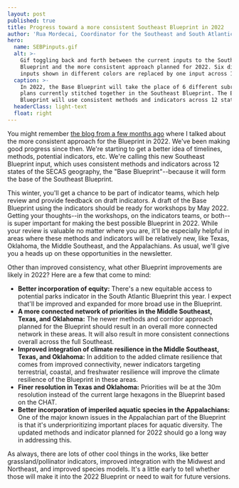 ```yaml
---
layout: post
published: true
title: Progress toward a more consistent Southeast Blueprint in 2022
author: 'Rua Mordecai, Coordinator for the Southeast and South Atlantic Blueprints'
hero:
  name: SEBPinputs.gif
  alt: >-
    Gif toggling back and forth between the current inputs to the Southeast
    Blueprint and the more consistent approach planned for 2022. Six different
    inputs shown in different colors are replaced by one input across 12 states.
  caption: >-
    In 2022, the Base Blueprint will take the place of 6 different subregional
    plans currently stitched together in the Southeast Blueprint. The Base
    Blueprint will use consistent methods and indicators across 12 states.
  headerClass: light-text
  float: right
---
```

You might remember [the blog from a few months ago](http://secassoutheast.org/2021/03/12/New-approach-to-Southeast-Blueprint-in-2022.html) where I talked about the more consistent approach for the Blueprint in 2022. We've been making good progress since then. We're starting to get a better idea of timelines, methods, potential indicators, etc. We're calling this new Southeast Blueprint input, which uses consistent methods and indicators across 12 states of the SECAS geography, the "Base Blueprint"--because it will form the base of the Southeast Blueprint. 

This winter, you'll get a chance to be part of indicator teams, which help review and provide feedback on draft indicators. A draft of the Base Blueprint using the indicators should be ready for workshops by May 2022. Getting your thoughts--in the workshops, on the indicators teams, or both--is super important for making the best possible Blueprint in 2022.<!--more--> While your review is valuable no matter where you are, it'll be especially helpful in areas where these methods and indicators will be relatively new, like Texas, Oklahoma, the Middle Southeast, and the Appalachians. As usual, we'll give you a heads up on these opportunities in the newsletter.

Other than improved consistency, what other Blueprint improvements are likely in 2022? Here are a few that come to mind:

- **Better incorporation of equity:** There's a new equitable access to potential parks indicator in the South Atlantic Blueprint this year. I expect that'll be improved and expanded for more broad use in the Blueprint.
- **A more connected network of priorities in the Middle Southeast, Texas, and Oklahoma:** The newer methods and corridor approach planned for the Blueprint should result in an overall more connected network in these areas. It will also result in more consistent connections overall across the full Southeast.
- **Improved integration of climate resilience in the Middle Southeast, Texas, and Oklahoma:** In addition to the added climate resilience that comes from improved connectivity, newer indicators targeting terrestrial, coastal, and freshwater resilience will improve the climate resilience of the Blueprint in these areas.
- **Finer resolution in Texas and Oklahoma:** Priorities will be at the 30m resolution instead of the current large hexagons in the Blueprint based on the CHAT.
- **Better incorporation of imperiled aquatic species in the Appalachians:** One of the major known issues in the Appalachian part of the Blueprint is that it's underprioritizing important places for aquatic diversity. The updated methods and indicator planned for 2022 should go a long way in addressing this.

As always, there are lots of other cool things in the works, like better grassland/pollinator indicators, improved integration with the Midwest and Northeast, and improved species models. It's a little early to tell whether those will make it into the 2022 Blueprint or need to wait for future versions.
